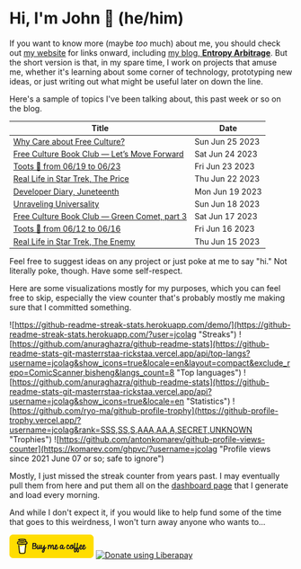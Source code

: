 # Hi, I'm John 👋 (he/him)

If you want to know more (maybe *too* much) about me, you should check out [my website](https://john.colagioia.net/) for links onward, including [my blog, **Entropy Arbitrage**](https://john.colagioia.net/blog).  But the short version is that, in my spare time, I work on projects that amuse me, whether it's learning about some corner of technology, prototyping new ideas, or just writing out what might be useful later on down the line.

Here's a sample of topics I've been talking about, this past week or so on the blog.

|Title|Date|
|-----|-------|
|[Why Care about Free Culture?](https://john.colagioia.net/blog/2023/06/25/free-culture.html)|Sun Jun 25 2023|
|[Free Culture Book Club — Let’s Move Forward](https://john.colagioia.net/blog/2023/06/24/move-forward.html)|Sat Jun 24 2023|
|[Toots 🐘 from 06/19 to 06/23](https://john.colagioia.net/blog/2023/06/23/week.html)|Fri Jun 23 2023|
|[Real Life in Star Trek, The Price](https://john.colagioia.net/blog/2023/06/22/price.html)|Thu Jun 22 2023|
|[Developer Diary, Juneteenth](https://john.colagioia.net/blog/2023/06/19/juneteenth.html)|Mon Jun 19 2023|
|[Unraveling Universality](https://john.colagioia.net/blog/2023/06/18/universality.html)|Sun Jun 18 2023|
|[Free Culture Book Club — Green Comet, part 3](https://john.colagioia.net/blog/2023/06/17/green-comet-3.html)|Sat Jun 17 2023|
|[Toots 🐘 from 06/12 to 06/16](https://john.colagioia.net/blog/2023/06/16/week.html)|Fri Jun 16 2023|
|[Real Life in Star Trek, The Enemy](https://john.colagioia.net/blog/2023/06/15/enemy.html)|Thu Jun 15 2023|

Feel free to suggest ideas on any project or just poke at me to say "hi." Not literally poke, though. Have some self-respect.

Here are some visualizations mostly for my purposes, which you can feel free to skip, especially the view counter that's probably mostly me making sure that I committed something.

![https://github-readme-streak-stats.herokuapp.com/demo/](https://github-readme-streak-stats.herokuapp.com/?user=jcolag "Streaks")
![https://github.com/anuraghazra/github-readme-stats](https://github-readme-stats-git-masterrstaa-rickstaa.vercel.app/api/top-langs?username=jcolag&show_icons=true&locale=en&layout=compact&exclude_repo=ComicScanner,bisheng&langs_count=8 "Top languages")
![https://github.com/anuraghazra/github-readme-stats](https://github-readme-stats-git-masterrstaa-rickstaa.vercel.app/api?username=jcolag&show_icons=true&locale=en "Statistics")
![https://github.com/ryo-ma/github-profile-trophy](https://github-profile-trophy.vercel.app/?username=jcolag&rank=SSS,SS,S,AAA,AA,A,SECRET,UNKNOWN "Trophies")
![https://github.com/antonkomarev/github-profile-views-counter](https://komarev.com/ghpvc/?username=jcolag "Profile views since 2021 June 07 or so; safe to ignore")

Mostly, I just missed the streak counter from years past.  I may eventually pull them from here and put them all on the [dashboard page](https://github.com/jcolag/dash) that I generate and load every morning.

And while I don't expect it, if you would like to help fund some of the time that goes to this weirdness, I won't turn away anyone who wants to...

[<img src="images/default-yellow.png" alt="Buy Me a Coffee" width="150px"/>](https://www.buymeacoffee.com/jcolag)
<a href="https://liberapay.com/jcolag/donate"><img alt="Donate using Liberapay" src="https://liberapay.com/assets/widgets/donate.svg"></a>
